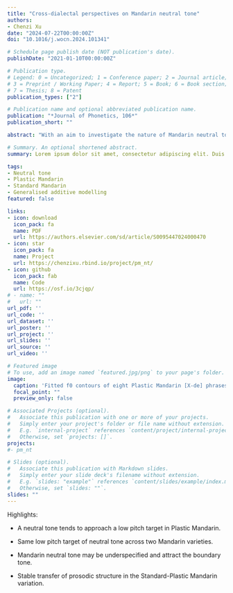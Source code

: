 ```yaml
---
title: "Cross-dialectal perspectives on Mandarin neutral tone"
authors:
- Chenzi Xu
date: "2024-07-22T00:00:00Z"
doi: "10.1016/j.wocn.2024.101341"

# Schedule page publish date (NOT publication's date).
publishDate: "2021-01-10T00:00:00Z"

# Publication type.
# Legend: 0 = Uncategorized; 1 = Conference paper; 2 = Journal article;
# 3 = Preprint / Working Paper; 4 = Report; 5 = Book; 6 = Book section;
# 7 = Thesis; 8 = Patent
publication_types: ["2"]

# Publication name and optional abbreviated publication name.
publication: "*Journal of Phonetics, 106*"
publication_short: ""

abstract: "With an aim to investigate the nature of Mandarin neutral tone through the lens of language variation and change, this study examines the pitch patterns of speech sequences containing neutral tone syllables, i.e. those that do not have any of the four canonical lexical tones and are often overlooked in prior studies of tones, in two Mandarin varieties: Standard Mandarin and Plastic Mandarin spoken in Changsha, China. Using Generalised Additive Mixed Models, the study shows (a) that f0 contours of a sequence of neutral tone syllables following various lexical tones converge in the end at a low pitch in both Mandarin varieties, and (b) that the low pitch target of neutral tone syllables tends to be the same across the two Mandarin varieties. The cross-dialectal comparison favours the phonological account that neutral tone is underlyingly underspecified and attracts the boundary tone. It suggests that the constant pitch target across two Mandarin varieties with distinct lexical tone contours may be attributed to the stable transfer of prosodic structure in the Standard-Plastic variation."

# Summary. An optional shortened abstract.
summary: Lorem ipsum dolor sit amet, consectetur adipiscing elit. Duis posuere tellus ac convallis placerat. Proin tincidunt magna sed ex sollicitudin condimentum.

tags:
- Neutral tone
- Plastic Mandarin
- Standard Mandarin
- Generalised additive modelling
featured: false

links:
- icon: download
  icon_pack: fa
  name: PDF
  url: https://authors.elsevier.com/sd/article/S0095447024000470
- icon: star
  icon_pack: fa
  name: Project
  url: https://chenzixu.rbind.io/project/pm_nt/
- icon: github
  icon_pack: fab
  name: Code
  url: https://osf.io/3cjqp/
# - name: ""
#   url: ""
url_pdf: ''
url_code: ''
url_dataset: ''
url_poster: ''
url_project: ''
url_slides: ''
url_source: ''
url_video: ''

# Featured image
# To use, add an image named `featured.jpg/png` to your page's folder. 
image:
  caption: 'Fitted f0 contours of eight Plastic Mandarin [X-de] phrases (duration: 250 ms), grouped by the vowel and tone category of the preceding syllable of *de*. The colourful shades indicate 95% pointwise confidence intervals. The dotted line at 0.0 indicates syllable boundary. The normalised time domain [-1, 0] shows f0 contours of the lexical tone syllable X and [0, 1] the neutral tone syllable *de* (in grey background).'
  focal_point: ""
  preview_only: false

# Associated Projects (optional).
#   Associate this publication with one or more of your projects.
#   Simply enter your project's folder or file name without extension.
#   E.g. `internal-project` references `content/project/internal-project/index.md`.
#   Otherwise, set `projects: []`.
projects: 
#- pm_nt

# Slides (optional).
#   Associate this publication with Markdown slides.
#   Simply enter your slide deck's filename without extension.
#   E.g. `slides: "example"` references `content/slides/example/index.md`.
#   Otherwise, set `slides: ""`.
slides: ""
---
```


Highlights:

- A neutral tone tends to approach a low pitch target in Plastic Mandarin.

- Same low pitch target of neutral tone across two Mandarin varieties.

- Mandarin neutral tone may be underspecified and attract the boundary tone.

- Stable transfer of prosodic structure in the Standard-Plastic Mandarin variation.
